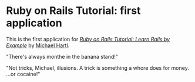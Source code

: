 # Ruby on Rails Tutorial: first application

This is the first application for
[*Ruby on Rails Tutorial: Learn Rails by Example*](http://railstutorial.org/)
by [Michael Hartl](http://michaelhartl.com/).

"There's always monthe in the banana stand!"

"Not tricks, Michael, illusions. A trick is something a whore does for money.  ...or cocaine!"